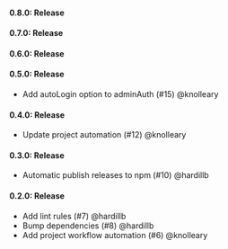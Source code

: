 #### 0.8.0: Release


#### 0.7.0: Release


#### 0.6.0: Release


#### 0.5.0: Release

 - Add autoLogin option to adminAuth (#15) @knolleary

#### 0.4.0: Release

 - Update project automation (#12) @knolleary

#### 0.3.0: Release

 - Automatic publish releases to npm (#10) @hardillb

#### 0.2.0: Release

 - Add lint rules (#7) @hardillb
 - Bump dependencies (#8) @hardillb
 - Add project workflow automation (#6) @knolleary
